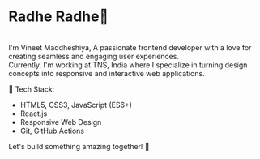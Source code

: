 <h1>Radhe Radhe🙏</h1>
<br>I'm Vineet Maddheshiya, A passionate frontend developer with a love for creating seamless and engaging user experiences.<br> 
Currently, I'm working at TNS, India where I specialize in turning design concepts into responsive and interactive web applications.

🔧 Tech Stack:
- HTML5, CSS3, JavaScript (ES6+)
- React.js
- Responsive Web Design
- Git, GitHub Actions

Let's build something amazing together! 🚀
